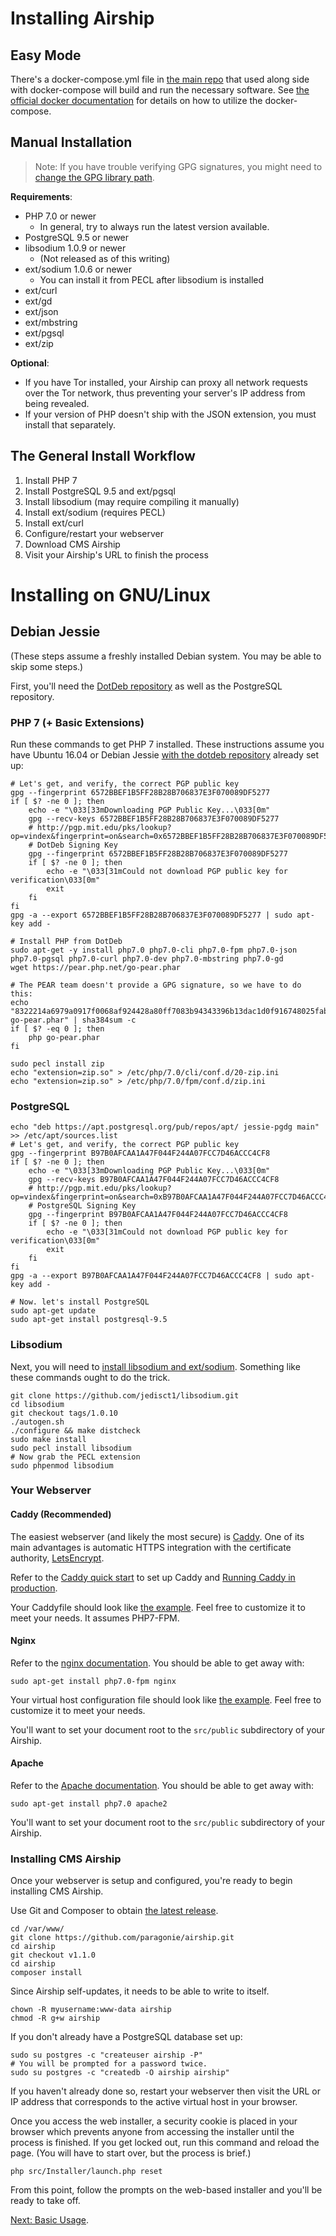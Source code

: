 # Installing Airship

## Easy Mode

There's a docker-compose.yml file in [the main repo](https://github.com/paragonie/airship) that used along side with
docker-compose will build and run the necessary software. See [the official docker documentation](https://docs.docker.com/compose/overview/) for details on how to utilize the docker-compose.

## Manual Installation

> Note: If you have trouble verifying GPG signatures, you might need to
> [change the GPG library path](http://jotham-city.com/blog/2015/02/14/verifying-gpg-signatures-for-makepkg/).

**Requirements**:

* PHP 7.0 or newer
  * In general, try to always run the latest version available.
* PostgreSQL 9.5 or newer
* libsodium 1.0.9 or newer
  * (Not released as of this writing)
* ext/sodium 1.0.6 or newer
  * You can install it from PECL after libsodium is installed
* ext/curl
* ext/gd
* ext/json
* ext/mbstring
* ext/pgsql
* ext/zip

**Optional**:

* If you have Tor installed, your Airship can proxy all network requests over
  the Tor network, thus preventing your server's IP address from being
  revealed.
* If your version of PHP doesn't ship with the JSON extension, you must install
  that separately.

## The General Install Workflow

1. Install PHP 7
2. Install PostgreSQL 9.5 and ext/pgsql
3. Install libsodium (may require compiling it manually)
4. Install ext/sodium (requires PECL)
5. Install ext/curl
6. Configure/restart your webserver
7. Download CMS Airship
8. Visit your Airship's URL to finish the process

# Installing on GNU/Linux

## Debian Jessie

(These steps assume a freshly installed Debian system. You may be able to skip some steps.)

First, you'll need the [DotDeb repository](https://www.dotdeb.org/instructions/) as well as the PostgreSQL repository.

### PHP 7 (+ Basic Extensions)

Run these commands to get PHP 7 installed. These instructions assume you have Ubuntu 16.04 or Debian Jessie [with the dotdeb repository](https://www.dotdeb.org/instructions/) already set up:

    # Let's get, and verify, the correct PGP public key
    gpg --fingerprint 6572BBEF1B5FF28B28B706837E3F070089DF5277
    if [ $? -ne 0 ]; then
        echo -e "\033[33mDownloading PGP Public Key...\033[0m"
        gpg --recv-keys 6572BBEF1B5FF28B28B706837E3F070089DF5277
        # http://pgp.mit.edu/pks/lookup?op=vindex&fingerprint=on&search=0x6572BBEF1B5FF28B28B706837E3F070089DF5277
        # DotDeb Signing Key 
        gpg --fingerprint 6572BBEF1B5FF28B28B706837E3F070089DF5277
        if [ $? -ne 0 ]; then
            echo -e "\033[31mCould not download PGP public key for verification\033[0m"
            exit
        fi
    fi
    gpg -a --export 6572BBEF1B5FF28B28B706837E3F070089DF5277 | sudo apt-key add -
    
    # Install PHP from DotDeb
    sudo apt-get -y install php7.0 php7.0-cli php7.0-fpm php7.0-json php7.0-pgsql php7.0-curl php7.0-dev php7.0-mbstring php7.0-gd
    wget https://pear.php.net/go-pear.phar
    
    # The PEAR team doesn't provide a GPG signature, so we have to do this:
    echo "8322214a6979a0917f0068af924428a80ff7083b94343396b13dac1d0f916748025fab72290af340d30633837222c277  go-pear.phar" | sha384sum -c
    if [ $? -eq 0 ]; then
        php go-pear.phar
    fi
    
    sudo pecl install zip
    echo "extension=zip.so" > /etc/php/7.0/cli/conf.d/20-zip.ini
    echo "extension=zip.so" > /etc/php/7.0/fpm/conf.d/zip.ini

### PostgreSQL

    echo "deb https://apt.postgresql.org/pub/repos/apt/ jessie-pgdg main" >> /etc/apt/sources.list
    # Let's get, and verify, the correct PGP public key
    gpg --fingerprint B97B0AFCAA1A47F044F244A07FCC7D46ACCC4CF8
    if [ $? -ne 0 ]; then
        echo -e "\033[33mDownloading PGP Public Key...\033[0m"
        gpg --recv-keys B97B0AFCAA1A47F044F244A07FCC7D46ACCC4CF8
        # http://pgp.mit.edu/pks/lookup?op=vindex&fingerprint=on&search=0xB97B0AFCAA1A47F044F244A07FCC7D46ACCC4CF8
        # PostgreSQL Signing Key 
        gpg --fingerprint B97B0AFCAA1A47F044F244A07FCC7D46ACCC4CF8
        if [ $? -ne 0 ]; then
            echo -e "\033[31mCould not download PGP public key for verification\033[0m"
            exit
        fi
    fi
    gpg -a --export B97B0AFCAA1A47F044F244A07FCC7D46ACCC4CF8 | sudo apt-key add -
    
    # Now. let's install PostgreSQL
    sudo apt-get update
    sudo apt-get install postgresql-9.5

### Libsodium

Next, you will need to [install libsodium and ext/sodium](https://paragonie.com/book/pecl-libsodium/read/00-intro.md#installing-libsodium).
Something like these commands ought to do the trick.

    git clone https://github.com/jedisct1/libsodium.git
    cd libsodium
    git checkout tags/1.0.10
    ./autogen.sh
    ./configure && make distcheck
    sudo make install
    sudo pecl install libsodium
    # Now grab the PECL extension
    sudo phpenmod libsodium

### Your Webserver

#### Caddy (Recommended)

The easiest webserver (and likely the most secure) is [Caddy](https://caddyserver.com).
One of its main advantages is automatic HTTPS integration with the certificate
authority, [LetsEncrypt](https://letsencrypt.org).

Refer to the [Caddy quick start](https://github.com/mholt/caddy#quick-start) to
set up Caddy and [Running Caddy in production](https://github.com/mholt/caddy#running-in-production).

Your Caddyfile should look like [the example](example-config/Caddyfile).
Feel free to customize it to meet your needs. It assumes PHP7-FPM.

#### Nginx

Refer to the [nginx documentation](http://nginx.org/en/docs/install.html).
You should be able to get away with:

    sudo apt-get install php7.0-fpm nginx

Your virtual host configuration file should look like [the example](example-config/nginx.conf).
Feel free to customize it to meet your needs.

You'll want to set your document root to the `src/public` subdirectory
of your Airship.

#### Apache

Refer to the [Apache documentation](https://httpd.apache.org/docs/current/install.html).
You should be able to get away with:

    sudo apt-get install php7.0 apache2

You'll want to set your document root to the `src/public` subdirectory
of your Airship.

### Installing CMS Airship

Once your webserver is setup and configured, you're ready to begin installing
CMS Airship.

Use Git and Composer to obtain [the latest release](https://github.com/paragonie/airship/releases).

    cd /var/www/
    git clone https://github.com/paragonie/airship.git
    cd airship
    git checkout v1.1.0
    cd airship
    composer install

Since Airship self-updates, it needs to be able to write to itself.

    chown -R myusername:www-data airship
    chmod -R g+w airship

If you don't already have a PostgreSQL database set up:

    sudo su postgres -c "createuser airship -P"
    # You will be prompted for a password twice.
    sudo su postgres -c "createdb -O airship airship"

If you haven't already done so, restart your webserver then visit the URL or IP
address that corresponds to the active virtual host in your browser.

Once you access the web installer, a security cookie is placed in your browser
which prevents anyone from accessing the installer until the process is 
finished. If you get locked out, run this command and reload
the page. (You will have to start over, but the process is brief.)

    php src/Installer/launch.php reset
    
From this point, follow the prompts on the web-based installer and you'll be
ready to take off.

[Next: Basic Usage](https://github.com/paragonie/airship-docs/tree/master/en-us/02-basic-usage).
